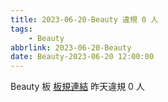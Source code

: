 ```yaml
---
title: 2023-06-20-Beauty 違規 0 人
tags:
    - Beauty
abbrlink: 2023-06-20-Beauty
date: Beauty-2023-06-20 12:00:00
---
```

Beauty 板 [板規連結](https://www.ptt.cc/bbs/Beauty/M.1630069980.A.84B.html)
昨天違規 0 人
